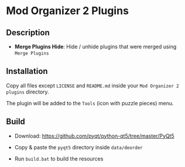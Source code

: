 # Mod Organizer 2 Plugins

## Description

- **Merge Plugins Hide**: Hide / unhide plugins that were merged using `Merge Plugins`

## Installation

Copy all files except `LICENSE` and `README.md` inside your `Mod Organizer 2` `plugins` directory.

The plugin will be added to the `Tools` (icon with puzzle pieces) menu.

## Build

- Download: https://github.com/pyqt/python-qt5/tree/master/PyQt5

- Copy & paste the `pyqt5` directory inside `data/deorder`

- Run `build.bat` to build the resources

